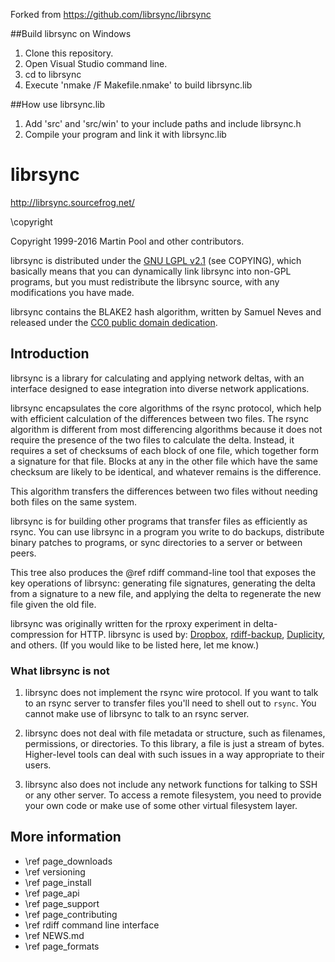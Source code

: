 Forked from https://github.com/librsync/librsync

##Build librsync on Windows
1. Clone this repository.
2. Open Visual Studio command line.
3. cd to librsync
4. Execute 'nmake /F Makefile.nmake' to build librsync.lib

##How use librsync.lib
1. Add 'src' and 'src/win' to your include paths and include librsync.h
2. Compile your program and link it with librsync.lib

# librsync

http://librsync.sourcefrog.net/

\copyright

Copyright 1999-2016 Martin Pool and other contributors.

librsync is distributed under the [GNU LGPL v2.1][LGPL]
(see COPYING), which basically
means that you can dynamically link librsync into non-GPL programs, but you
must redistribute the librsync source, with any modifications you have made.

[LGPL]: http://www.gnu.org/licenses/old-licenses/lgpl-2.1.en.html

librsync contains the BLAKE2 hash algorithm, written by Samuel Neves and
released under the [CC0 public domain dedication][CC0].

[CC0]: http://creativecommons.org/publicdomain/zero/1.0/


## Introduction

librsync is a library for calculating and applying network deltas,
with an interface designed to ease integration into diverse
network applications.

librsync encapsulates the core algorithms of the rsync protocol, which
help with efficient calculation of the differences between two files.
The rsync algorithm is different from most differencing algorithms
because it does not require the presence of the two files to calculate
the delta.  Instead, it requires a set of checksums of each block of
one file, which together form a signature for that file.  Blocks at
any in the other file which have the same checksum are likely to be
identical, and whatever remains is the difference.

This algorithm transfers the differences between two files without
needing both files on the same system.

librsync is for building other programs that transfer files as efficiently
as rsync. You can use librsync in a program you write to do backups,
distribute binary patches to programs, or sync directories to a server
or between peers.

This tree also produces the @ref rdiff command-line tool that exposes the key
operations of librsync: generating file signatures, generating the delta from a
signature to a new file, and applying the delta to regenerate the new file
given the old file.

librsync was originally written for the rproxy experiment in
delta-compression for HTTP.
librsync is used by: [Dropbox](https://dropbox.com/),
[rdiff-backup](http://www.nongnu.org/rdiff-backup/),
[Duplicity](http://www.nongnu.org/duplicity/), and others.
(If you would like to be listed here, let me know.)

### What librsync is not

1. librsync does not implement the rsync wire protocol. If you want to talk to
an rsync server to transfer files you'll need to shell out to `rsync`.
You cannot make use of librsync to talk to an rsync server.

2. librsync does not deal with file metadata or structure, such as filenames,
permissions, or directories. To this library, a file is just a stream of bytes.
Higher-level tools can deal with such issues in a way appropriate to their
users.
 
3. librsync also does not include any network functions for talking to SSH
or any other server. To access a remote filesystem, you need to provide
your own code or make use of some other virtual filesystem layer.


## More information

* \ref page_downloads
* \ref versioning
* \ref page_install
* \ref page_api
* \ref page_support
* \ref page_contributing
* \ref rdiff command line interface
* \ref NEWS.md
* \ref page_formats
